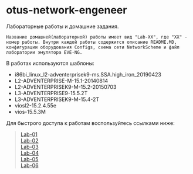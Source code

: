 # otus-network-engeneer
Лабораторные работы и домашние задания.


`Название домашней(лабораторной) работы имеет вид "Lab-XX", где "XX" - номер работы.
Внутри каждой работы содержится описание README.MD, конфигурации оборудования Configs, схема сети NetworkScheme и файл лаборатории эмулятора EVE-NG.`

В работах используются шаблоны:
- i86bi_linux_l2-adventerprisek9-ms.SSA.high_iron_20190423
- L2-ADVENTERPRISE-M-15.1-20140814
- L2-ADVENTERPRISEK9-M-15.2-20150703
- L3-ADVENTERPRISE9-15.5.2T
- L3-ADVENTERPRISEK9-M-15.4-2T
- viosl2-15.2.4.55e
- vios-15.5.3M


Для быстрого доступа к работам воспользуйтесь ссылками ниже:
> [Lab-01](https://github.com/Samurai1135/otus-network-engeneer/blob/45fa28f15c72db07f33d38bd332530420a0517d2/Lab-01/README.MD) <br>
> [Lab-02](https://github.com/Samurai1135/otus-network-engeneer/blob/fe3bcb8d6106efe5f1a5744c833196376c0e6edf/Lab-02/README.md) <br>
> [Lab-03](https://github.com/Samurai1135/otus-network-engeneer/blob/b1497c6f07de99c2bbdaac026ca51c03b5d019f8/Lab-03/README.md) <br>
> [Lab-04](https://github.com/Samurai1135/otus-network-engeneer/blob/f9ea9051291c1421ffda7c2a5917ab094fb36607/Lab-04/Readme.md) <br>
> [Lab-05](https://github.com/Samurai1135/otus-network-engeneer/blob/70a824bbf65bce7ef97924e6042452dd9b19b8da/Lab-05/README.MD) <br>
> [Lab-06](https://github.com/Samurai1135/otus-network-engeneer/blob/2687e2f79e88bd0618c5a28164af2a266afea1d8/Lab-06/README.MD)
